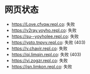 # 网页状态
- https://Love.cfvqw.repl.co: 失败
- https://v2ray.yoyho.repl.co: 失败
- https://su--yoyholee.repl.co: 失败
- https://ypto.tnpyv.repl.co: 失败 (403)
- https://v.chavir.repl.co: 失败
- https://qi.limqin.repl.co: 失败 (403)
- https://vi.zogzr.repl.co: 失败
- https://jsn.limkon.repl.co: 失败
